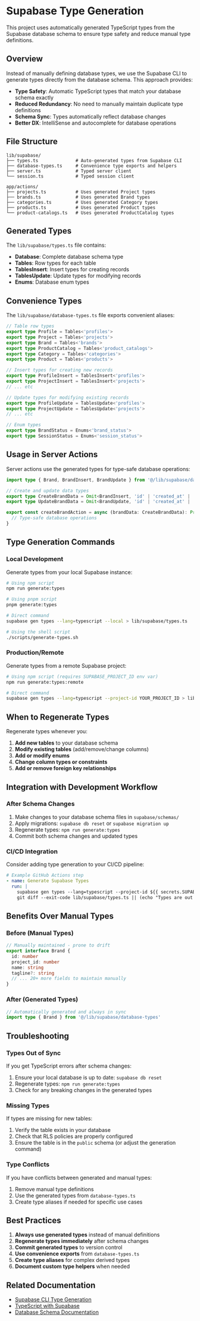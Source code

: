 # Supabase Type Generation

This project uses automatically generated TypeScript types from the Supabase database schema to ensure type safety and reduce manual type definitions.

## Overview

Instead of manually defining database types, we use the Supabase CLI to generate types directly from the database schema. This approach provides:

- **Type Safety**: Automatic TypeScript types that match your database schema exactly
- **Reduced Redundancy**: No need to manually maintain duplicate type definitions
- **Schema Sync**: Types automatically reflect database changes
- **Better DX**: IntelliSense and autocomplete for database operations

## File Structure

```
lib/supabase/
├── types.ts              # Auto-generated types from Supabase CLI
├── database-types.ts     # Convenience type exports and helpers
├── server.ts             # Typed server client
└── session.ts            # Typed session client

app/actions/
├── projects.ts           # Uses generated Project types
├── brands.ts             # Uses generated Brand types
├── categories.ts         # Uses generated Category types
├── products.ts           # Uses generated Product types
└── product-catalogs.ts   # Uses generated ProductCatalog types
```

## Generated Types

The `lib/supabase/types.ts` file contains:

- **Database**: Complete database schema type
- **Tables**: Row types for each table
- **TablesInsert**: Insert types for creating records
- **TablesUpdate**: Update types for modifying records
- **Enums**: Database enum types

## Convenience Types

The `lib/supabase/database-types.ts` file exports convenient aliases:

```typescript
// Table row types
export type Profile = Tables<'profiles'>
export type Project = Tables<'projects'>
export type Brand = Tables<'brands'>
export type ProductCatalog = Tables<'product_catalogs'>
export type Category = Tables<'categories'>
export type Product = Tables<'products'>

// Insert types for creating new records
export type ProfileInsert = TablesInsert<'profiles'>
export type ProjectInsert = TablesInsert<'projects'>
// ... etc

// Update types for modifying existing records
export type ProfileUpdate = TablesUpdate<'profiles'>
export type ProjectUpdate = TablesUpdate<'projects'>
// ... etc

// Enum types
export type BrandStatus = Enums<'brand_status'>
export type SessionStatus = Enums<'session_status'>
```

## Usage in Server Actions

Server actions use the generated types for type-safe database operations:

```typescript
import type { Brand, BrandInsert, BrandUpdate } from '@/lib/supabase/database-types'

// Create and update data types
export type CreateBrandData = Omit<BrandInsert, 'id' | 'created_at' | 'updated_at'>
export type UpdateBrandData = Omit<BrandUpdate, 'id' | 'created_at' | 'updated_at'>

export const createBrandAction = async (brandData: CreateBrandData): Promise<Brand> => {
  // Type-safe database operations
}
```

## Type Generation Commands

### Local Development

Generate types from your local Supabase instance:

```bash
# Using npm script
npm run generate:types

# Using pnpm script
pnpm generate:types

# Direct command
supabase gen types --lang=typescript --local > lib/supabase/types.ts

# Using the shell script
./scripts/generate-types.sh
```

### Production/Remote

Generate types from a remote Supabase project:

```bash
# Using npm script (requires SUPABASE_PROJECT_ID env var)
npm run generate:types:remote

# Direct command
supabase gen types --lang=typescript --project-id YOUR_PROJECT_ID > lib/supabase/types.ts
```

## When to Regenerate Types

Regenerate types whenever you:

1. **Add new tables** to your database schema
2. **Modify existing tables** (add/remove/change columns)
3. **Add or modify enums**
4. **Change column types or constraints**
5. **Add or remove foreign key relationships**

## Integration with Development Workflow

### After Schema Changes

1. Make changes to your database schema files in `supabase/schemas/`
2. Apply migrations: `supabase db reset` or `supabase migration up`
3. Regenerate types: `npm run generate:types`
4. Commit both schema changes and updated types

### CI/CD Integration

Consider adding type generation to your CI/CD pipeline:

```yaml
# Example GitHub Actions step
- name: Generate Supabase Types
  run: |
    supabase gen types --lang=typescript --project-id ${{ secrets.SUPABASE_PROJECT_ID }} > lib/supabase/types.ts
    git diff --exit-code lib/supabase/types.ts || (echo "Types are out of sync!" && exit 1)
```

## Benefits Over Manual Types

### Before (Manual Types)
```typescript
// Manually maintained - prone to drift
export interface Brand {
  id: number
  project_id: number
  name: string
  tagline?: string
  // ... 20+ more fields to maintain manually
}
```

### After (Generated Types)
```typescript
// Automatically generated and always in sync
import type { Brand } from '@/lib/supabase/database-types'
```

## Troubleshooting

### Types Out of Sync

If you get TypeScript errors after schema changes:

1. Ensure your local database is up to date: `supabase db reset`
2. Regenerate types: `npm run generate:types`
3. Check for any breaking changes in the generated types

### Missing Types

If types are missing for new tables:

1. Verify the table exists in your database
2. Check that RLS policies are properly configured
3. Ensure the table is in the `public` schema (or adjust the generation command)

### Type Conflicts

If you have conflicts between generated and manual types:

1. Remove manual type definitions
2. Use the generated types from `database-types.ts`
3. Create type aliases if needed for specific use cases

## Best Practices

1. **Always use generated types** instead of manual definitions
2. **Regenerate types immediately** after schema changes
3. **Commit generated types** to version control
4. **Use convenience exports** from `database-types.ts`
5. **Create type aliases** for complex derived types
6. **Document custom type helpers** when needed

## Related Documentation

- [Supabase CLI Type Generation](https://supabase.com/docs/reference/cli/supabase-gen)
- [TypeScript with Supabase](https://supabase.com/docs/guides/api/generating-types)
- [Database Schema Documentation](./DATABASE_SCHEMA.md) 